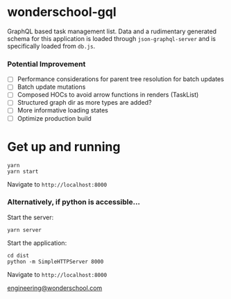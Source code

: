 # wonderschool-gql

GraphQL based task management list. Data and a rudimentary generated schema for this application is loaded through `json-graphql-server` and is specifically loaded from `db.js`.

### Potential Improvement
- [ ] Performance considerations for parent tree resolution for batch updates
- [ ] Batch update mutations
- [ ] Composed HOCs to avoid arrow functions in renders (TaskList)
- [ ] Structured graph dir as more types are added?
- [ ] More informative loading states
- [ ] Optimize production build

# Get up and running
```
yarn
yarn start
```
Navigate to `http://localhost:8000`

### Alternatively, if python is accessible...
Start the server:
```
yarn server
```

Start the application:
```
cd dist
python -m SimpleHTTPServer 8000
```
Navigate to `http://localhost:8000`

engineering@wonderschool.com
